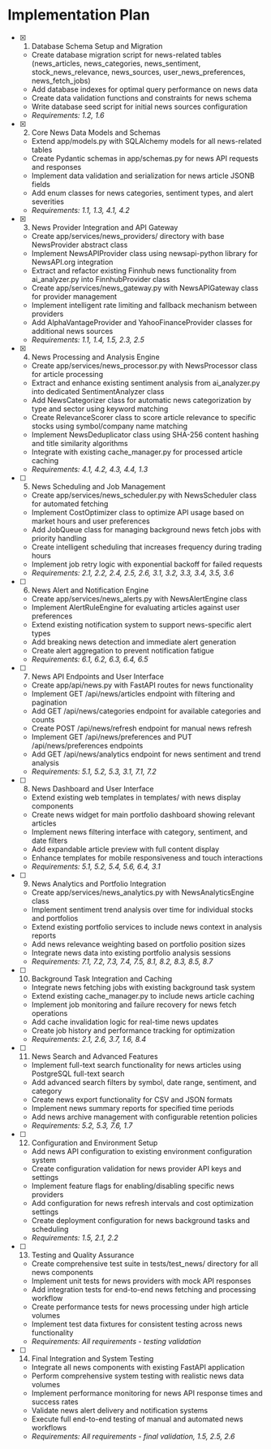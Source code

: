# Implementation Plan

- [x] 1. Database Schema Setup and Migration
  - Create database migration script for news-related tables (news_articles, news_categories, news_sentiment, stock_news_relevance, news_sources, user_news_preferences, news_fetch_jobs)
  - Add database indexes for optimal query performance on news data
  - Create data validation functions and constraints for news schema
  - Write database seed script for initial news sources configuration
  - _Requirements: 1.2, 1.6_

- [x] 2. Core News Data Models and Schemas
  - Extend app/models.py with SQLAlchemy models for all news-related tables
  - Create Pydantic schemas in app/schemas.py for news API requests and responses
  - Implement data validation and serialization for news article JSONB fields
  - Add enum classes for news categories, sentiment types, and alert severities
  - _Requirements: 1.1, 1.3, 4.1, 4.2_

- [x] 3. News Provider Integration and API Gateway
  - Create app/services/news_providers/ directory with base NewsProvider abstract class
  - Implement NewsAPIProvider class using newsapi-python library for NewsAPI.org integration
  - Extract and refactor existing Finnhub news functionality from ai_analyzer.py into FinnhubProvider class
  - Create app/services/news_gateway.py with NewsAPIGateway class for provider management
  - Implement intelligent rate limiting and fallback mechanism between providers
  - Add AlphaVantageProvider and YahooFinanceProvider classes for additional news sources
  - _Requirements: 1.1, 1.4, 1.5, 2.3, 2.5_

- [x] 4. News Processing and Analysis Engine
  - Create app/services/news_processor.py with NewsProcessor class for article processing
  - Extract and enhance existing sentiment analysis from ai_analyzer.py into dedicated SentimentAnalyzer class
  - Add NewsCategorizer class for automatic news categorization by type and sector using keyword matching
  - Create RelevanceScorer class to score article relevance to specific stocks using symbol/company name matching
  - Implement NewsDeduplicator class using SHA-256 content hashing and title similarity algorithms
  - Integrate with existing cache_manager.py for processed article caching
  - _Requirements: 4.1, 4.2, 4.3, 4.4, 1.3_

- [ ] 5. News Scheduling and Job Management
  - Create app/services/news_scheduler.py with NewsScheduler class for automated fetching
  - Implement CostOptimizer class to optimize API usage based on market hours and user preferences
  - Add JobQueue class for managing background news fetch jobs with priority handling
  - Create intelligent scheduling that increases frequency during trading hours
  - Implement job retry logic with exponential backoff for failed requests
  - _Requirements: 2.1, 2.2, 2.4, 2.5, 2.6, 3.1, 3.2, 3.3, 3.4, 3.5, 3.6_

- [ ] 6. News Alert and Notification Engine
  - Create app/services/news_alerts.py with NewsAlertEngine class
  - Implement AlertRuleEngine for evaluating articles against user preferences
  - Extend existing notification system to support news-specific alert types
  - Add breaking news detection and immediate alert generation
  - Create alert aggregation to prevent notification fatigue
  - _Requirements: 6.1, 6.2, 6.3, 6.4, 6.5_

- [ ] 7. News API Endpoints and User Interface
  - Create app/api/news.py with FastAPI routes for news functionality
  - Implement GET /api/news/articles endpoint with filtering and pagination
  - Add GET /api/news/categories endpoint for available categories and counts
  - Create POST /api/news/refresh endpoint for manual news refresh
  - Implement GET /api/news/preferences and PUT /api/news/preferences endpoints
  - Add GET /api/news/analytics endpoint for news sentiment and trend analysis
  - _Requirements: 5.1, 5.2, 5.3, 3.1, 7.1, 7.2_

- [ ] 8. News Dashboard and User Interface
  - Extend existing web templates in templates/ with news display components
  - Create news widget for main portfolio dashboard showing relevant articles
  - Implement news filtering interface with category, sentiment, and date filters
  - Add expandable article preview with full content display
  - Enhance templates for mobile responsiveness and touch interactions
  - _Requirements: 5.1, 5.2, 5.4, 5.6, 6.4, 3.1_

- [ ] 9. News Analytics and Portfolio Integration
  - Create app/services/news_analytics.py with NewsAnalyticsEngine class
  - Implement sentiment trend analysis over time for individual stocks and portfolios
  - Extend existing portfolio services to include news context in analysis reports
  - Add news relevance weighting based on portfolio position sizes
  - Integrate news data into existing portfolio analysis sessions
  - _Requirements: 7.1, 7.2, 7.3, 7.4, 7.5, 8.1, 8.2, 8.3, 8.5, 8.7_

- [ ] 10. Background Task Integration and Caching
  - Integrate news fetching jobs with existing background task system
  - Extend existing cache_manager.py to include news article caching
  - Implement job monitoring and failure recovery for news fetch operations
  - Add cache invalidation logic for real-time news updates
  - Create job history and performance tracking for optimization
  - _Requirements: 2.1, 2.6, 3.7, 1.6, 8.4_

- [ ] 11. News Search and Advanced Features
  - Implement full-text search functionality for news articles using PostgreSQL full-text search
  - Add advanced search filters by symbol, date range, sentiment, and category
  - Create news export functionality for CSV and JSON formats
  - Implement news summary reports for specified time periods
  - Add news archive management with configurable retention policies
  - _Requirements: 5.2, 5.3, 7.6, 1.7_

- [ ] 12. Configuration and Environment Setup
  - Add news API configuration to existing environment configuration system
  - Create configuration validation for news provider API keys and settings
  - Implement feature flags for enabling/disabling specific news providers
  - Add configuration for news refresh intervals and cost optimization settings
  - Create deployment configuration for news background tasks and scheduling
  - _Requirements: 1.5, 2.1, 2.2_

- [ ] 13. Testing and Quality Assurance
  - Create comprehensive test suite in tests/test_news/ directory for all news components
  - Implement unit tests for news providers with mock API responses
  - Add integration tests for end-to-end news fetching and processing workflow
  - Create performance tests for news processing under high article volumes
  - Implement test data fixtures for consistent testing across news functionality
  - _Requirements: All requirements - testing validation_

- [ ] 14. Final Integration and System Testing
  - Integrate all news components with existing FastAPI application
  - Perform comprehensive system testing with realistic news data volumes
  - Implement performance monitoring for news API response times and success rates
  - Validate news alert delivery and notification systems
  - Execute full end-to-end testing of manual and automated news workflows
  - _Requirements: All requirements - final validation, 1.5, 2.5, 2.6_